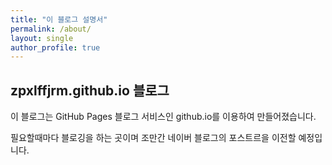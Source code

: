 ```yaml
---
title: "이 블로그 설명서"
permalink: /about/
layout: single
author_profile: true
---
```


## zpxlffjrm.github.io 블로그

이 블로그는 GitHub Pages 블로그 서비스인 github.io를 이용하여 만들어졌습니다.

필요할때마다 블로깅을 하는 곳이며 조만간 네이버 블로그의 포스트르을 이전할 예정입니다.
